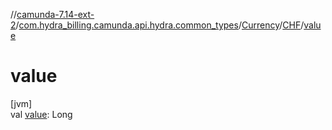 //[camunda-7.14-ext-2](../../../../index.md)/[com.hydra_billing.camunda.api.hydra.common_types](../../index.md)/[Currency](../index.md)/[CHF](index.md)/[value](value.md)

# value

[jvm]\
val [value](value.md): Long
